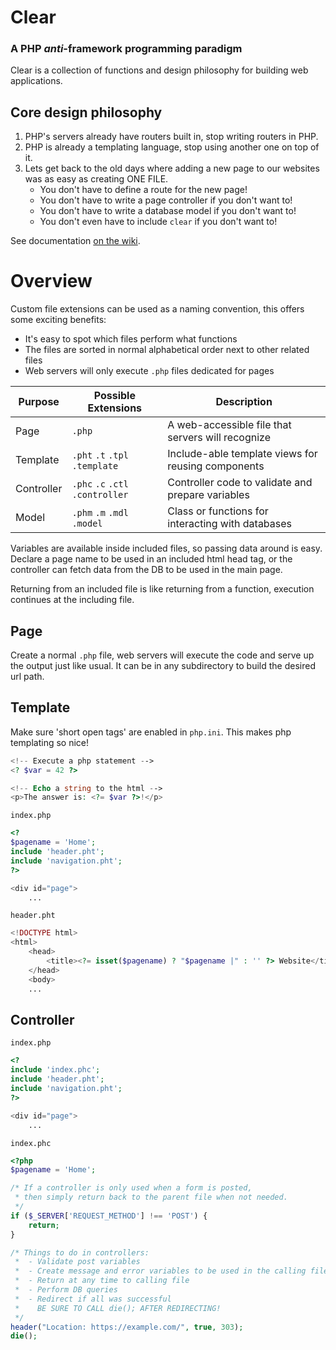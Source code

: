 # Clear

### A PHP *anti*-framework programming paradigm

Clear is a collection of functions and design philosophy for building web applications.

## Core design philosophy

1. PHP's servers already have routers built in, stop writing routers in PHP.
2. PHP is already a templating language, stop using another one on top of it.
3. Lets get back to the old days where adding a new page to our websites was as easy as creating ONE FILE.
	* You don't have to define a route for the new page!
	* You don't have to write a page controller if you don't want to!
	* You don't have to write a database model if you don't want to!
	* You don't even have to include `clear` if you don't want to!

See documentation [on the wiki](https://github.com/knickers/clear/wiki).

# Overview

Custom file extensions can be used as a naming convention, this offers some exciting benefits:
 * It's easy to spot which files perform what functions
 * The files are sorted in normal alphabetical order next to other related files
 * Web servers will only execute `.php` files dedicated for pages

Purpose    | Possible Extensions | Description
-----------|---------------------|------------
Page       |`.php`               | A web-accessible file that servers will recognize
Template   |`.pht` `.t` `.tpl` `.template`| Include-able template views for reusing components
Controller |`.phc` `.c` `.ctl` `.controller`| Controller code to validate and prepare variables
Model      |`.phm` `.m` `.mdl` `.model` | Class or functions for interacting with databases

Variables are available inside included files, so passing data around is easy. Declare a page name to be used in an included html head tag, or the controller can fetch data from the DB to be used in the main page.

Returning from an included file is like returning from a function, execution continues at the including file.

## Page

Create a normal `.php` file, web servers will execute the code and serve up the output just like usual. It can be in any subdirectory to build the desired url path.

## Template

Make sure 'short open tags' are enabled in `php.ini`. This makes php templating so nice!

```php
<!-- Execute a php statement -->
<? $var = 42 ?>

<!-- Echo a string to the html -->
<p>The answer is: <?= $var ?>!</p>
```

`index.php`
```php
<?
$pagename = 'Home';
include 'header.pht';
include 'navigation.pht';
?>

<div id="page">
    ...
```

`header.pht`
```php
<!DOCTYPE html>
<html>
    <head>
        <title><?= isset($pagename) ? "$pagename |" : '' ?> Website</title>
    </head>
    <body>
    ...
```

## Controller

`index.php`
```php
<?
include 'index.phc';
include 'header.pht';
include 'navigation.pht';
?>

<div id="page">
    ...
```

`index.phc`
```php
<?php
$pagename = 'Home';

/* If a controller is only used when a form is posted,
 * then simply return back to the parent file when not needed.
 */
if ($_SERVER['REQUEST_METHOD'] !== 'POST') {
    return;
}

/* Things to do in controllers:
 *  - Validate post variables
 *  - Create message and error variables to be used in the calling file
 *  - Return at any time to calling file
 *  - Perform DB queries
 *  - Redirect if all was successful
 *    BE SURE TO CALL die(); AFTER REDIRECTING!
 */
header("Location: https://example.com/", true, 303);
die();
```
